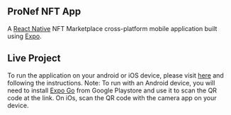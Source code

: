 ## ProNef NFT App
A [React Native](https://reactnative.dev) NFT Marketplace cross-platform mobile application built using [Expo](https://expo.dev).

## Live Project
To run the application on your android or iOS device, please visit [here](https://expo.dev/@niranad_expo/react-native-nft?serviceType=classic&distribution=expo-go) and following the instructions. Note: To run with an Android device, you will need to install [Expo Go](https://playstore.google.com) from Google Playstore and use it to scan the QR code at the link. On iOs, scan the QR code with the camera app on your device.